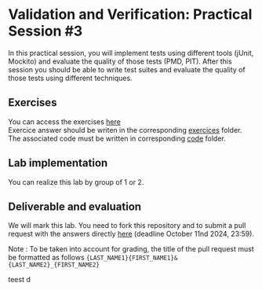 # Validation and Verification: Practical Session #3

In this practical session, you will implement tests using different tools (jUnit, Mockito) and evaluate the quality of those tests (PMD, PIT).
After this session you should be able to write test suites and evaluate the quality of those tests using different techniques.

## Exercises

You can access the exercises [here](sujet.md)  
Exercice answer should be writen in the corresponding [exercices](./exercises/) folder.  
The associated code must be written in corresponding [code](./code/) folder.  

## Lab implementation

You can realize this lab by group of 1 or 2. 

## Deliverable and evaluation

We will mark this lab. You need to fork this repository and to submit a pull request with the answers directly [here](sujet.md) (deadline October 11nd 2024, 23:59).  

Note : To be taken into account for grading, the title of the pull request must be formatted as follows  ```{LAST_NAME1}{FIRST_NAME1}&{LAST_NAME2}_{FIRST_NAME2}```

teest
d
